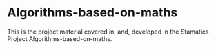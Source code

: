 # Algorithms-based-on-maths
This is the project material covered in, and, developed in the Stamatics Project Algorithms-based-on-maths.
